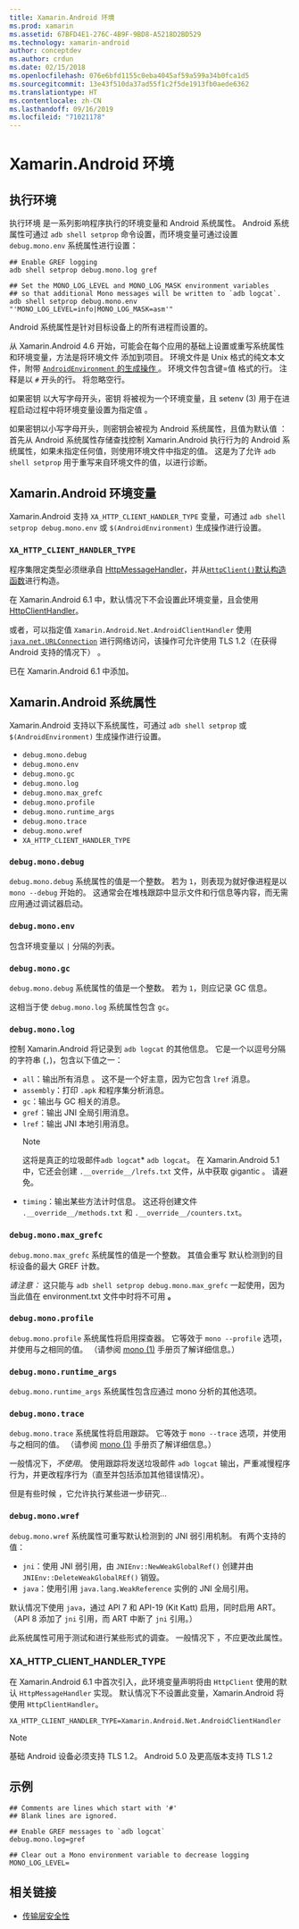 ```yaml
---
title: Xamarin.Android 环境
ms.prod: xamarin
ms.assetid: 67BFD4E1-276C-4B9F-9BD8-A5218D2BD529
ms.technology: xamarin-android
author: conceptdev
ms.author: crdun
ms.date: 02/15/2018
ms.openlocfilehash: 076e6bfd1155c0eba4045af59a599a34b0fca1d5
ms.sourcegitcommit: 13e43f510da37ad55f1c2f5de1913fb0aede6362
ms.translationtype: HT
ms.contentlocale: zh-CN
ms.lasthandoff: 09/16/2019
ms.locfileid: "71021178"
---
```

# <a name="xamarinandroid-environment"></a>Xamarin.Android 环境

## <a name="execution-environment"></a>执行环境

执行环境  是一系列影响程序执行的环境变量和 Android 系统属性。 Android 系统属性可通过 `adb shell setprop` 命令设置，而环境变量可通过设置 `debug.mono.env` 系统属性进行设置：

```shell
## Enable GREF logging
adb shell setprop debug.mono.log gref

## Set the MONO_LOG_LEVEL and MONO_LOG_MASK environment variables
## so that additional Mono messages will be written to `adb logcat`.
adb shell setprop debug.mono.env "'MONO_LOG_LEVEL=info|MONO_LOG_MASK=asm'"
```

Android 系统属性是针对目标设备上的所有进程而设置的。

从 Xamarin.Android 4.6 开始，可能会在每个应用的基础上设置或重写系统属性和环境变量，方法是将环境文件  添加到项目。 环境文件是 Unix 格式的纯文本文件，附带 [`AndroidEnvironment` 的生成操作  ](~/android/deploy-test/building-apps/build-process.md)。
环境文件包含键=值  格式的行。
注释是以 `#` 开头的行。 将忽略空行。

如果密钥  以大写字母开头，密钥  将被视为一个环境变量，且 setenv  (3) 用于在进程启动过程中将环境变量设置为指定值  。

如果密钥以小写字母开头，则密钥会被视为 Android 系统属性，且值为默认值     ：首先从 Android 系统属性存储查找控制 Xamarin.Android 执行行为的 Android 系统属性，如果未指定任何值，则使用环境文件中指定的值。 这是为了允许 `adb shell setprop` 用于重写来自环境文件的值，以进行诊断。

## <a name="xamarinandroid-environment-variables"></a>Xamarin.Android 环境变量

Xamarin.Android 支持 `XA_HTTP_CLIENT_HANDLER_TYPE` 变量，可通过 `adb shell setprop debug.mono.env` 或 `$(AndroidEnvironment)` 生成操作进行设置。

### `XA_HTTP_CLIENT_HANDLER_TYPE`

程序集限定类型必须继承自 [HttpMessageHandler](https://docs.microsoft.com/dotnet/api/system.net.http.httpmessagehandler?view=xamarinandroid-7.1)，并从[`HttpClient()`默认构造函数](https://docs.microsoft.com/dotnet/api/system.net.http.httpclient.-ctor?view=xamarinandroid-7.1#System_Net_Http_HttpClient__ctor)进行构造。

在 Xamarin.Android 6.1 中，默认情况下不会设置此环境变量，且会使用 [HttpClientHandler](https://docs.microsoft.com/dotnet/api/system.net.http.httpclienthandler?view=xamarinandroid-7.1)。

或者，可以指定值 `Xamarin.Android.Net.AndroidClientHandler` 使用 [`java.net.URLConnection`](xref:Java.Net.URLConnection)
进行网络访问，该操作可允许使用 TLS 1.2（在获得 Android 支持的情况下）  。

已在 Xamarin.Android 6.1 中添加。

## <a name="xamarinandroid-system-properties"></a>Xamarin.Android 系统属性

Xamarin.Android 支持以下系统属性，可通过 `adb shell setprop` 或 `$(AndroidEnvironment)` 生成操作进行设置。

- `debug.mono.debug`
- `debug.mono.env`
- `debug.mono.gc`
- `debug.mono.log`
- `debug.mono.max_grefc`
- `debug.mono.profile`
- `debug.mono.runtime_args`
- `debug.mono.trace`
- `debug.mono.wref`
- `XA_HTTP_CLIENT_HANDLER_TYPE`

### `debug.mono.debug`

`debug.mono.debug` 系统属性的值是一个整数。 若为 `1`，则表现为就好像进程是以 `mono --debug` 开始的。
这通常会在堆栈跟踪中显示文件和行信息等内容，而无需应用通过调试器启动。

### `debug.mono.env`

包含环境变量以 `|` 分隔的列表。

### `debug.mono.gc`

`debug.mono.debug` 系统属性的值是一个整数。
若为 `1`，则应记录 GC 信息。

这相当于使 `debug.mono.log` 系统属性包含 `gc`。

### `debug.mono.log`

控制 Xamarin.Android 将记录到 `adb logcat` 的其他信息。
它是一个以逗号分隔的字符串 (`,`)，包含以下值之一：

- `all`：输出所有消息  。 这不是一个好主意，因为它包含 `lref` 消息。
- `assembly`：打印 `.apk` 和程序集分析消息。
- `gc`：输出与 GC 相关的消息。
- `gref`：输出 JNI 全局引用消息。
- `lref`：输出 JNI 本地引用消息。
  > [!NOTE]
  > 这将是真正的垃圾邮件`adb logcat`* `adb logcat`。
  > 在 Xamarin.Android 5.1 中，它还会创建 `.__override__/lrefs.txt` 文件，从中获取 gigantic  。
  > 请避免。
- `timing`：输出某些方法计时信息。 这还将创建文件 `.__override__/methods.txt` 和 `.__override__/counters.txt`。

### `debug.mono.max_grefc`

`debug.mono.max_grefc` 系统属性的值是一个整数。
其值会重写  默认检测到的目标设备的最大 GREF 计数。

*请注意：* 这只能与 `adb shell setprop
debug.mono.max_grefc` 一起使用，因为当此值在 environment.txt 文件中时将不可用 **。**

### `debug.mono.profile`

`debug.mono.profile` 系统属性将启用探查器。
它等效于 `mono --profile` 选项，并使用与之相同的值。 （请参阅 [mono  (1)](http://docs.go-mono.com/?link=man%3amono(1)) 手册页了解详细信息。）

### `debug.mono.runtime_args`

`debug.mono.runtime_args` 系统属性包含应通过 mono  分析的其他选项。

### `debug.mono.trace`

`debug.mono.trace` 系统属性将启用跟踪。
它等效于 `mono --trace` 选项，并使用与之相同的值。 （请参阅 [mono  (1)](http://docs.go-mono.com/?link=man%3amono(1)) 手册页了解详细信息。）

一般情况下，*不使用*。 使用跟踪将发送垃圾邮件 `adb logcat` 输出，严重减慢程序行为，并更改程序行为（直至并包括添加其他错误情况）。

但是有些时候  ，它允许执行某些进一步研究...

### `debug.mono.wref`

`debug.mono.wref` 系统属性可重写默认检测到的 JNI 弱引用机制。 有两个支持的值：

- `jni`：使用 JNI 弱引用，由 `JNIEnv::NewWeakGlobalRef()` 创建并由 `JNIEnv::DeleteWeakGlobalREf()` 销毁。
- `java`：使用引用 `java.lang.WeakReference` 实例的 JNI 全局引用。

默认情况下使用 `java`，通过 API 7 和 API-19 (Kit Katt) 启用，同时启用 ART。 （API 8 添加了 `jni` 引用，而 ART 中断了  `jni` 引用。）

此系统属性可用于测试和进行某些形式的调查。
一般情况下  ，不应更改此属性。

### <a name="xa_http_client_handler_type"></a>XA\_HTTP\_CLIENT\_HANDLER\_TYPE

在 Xamarin.Android 6.1 中首次引入，此环境变量声明将由 `HttpClient` 使用的默认 `HttpMessageHandler` 实现。 默认情况下不设置此变量，Xamarin.Android 将使用 `HttpClientHandler`。

```shell
XA_HTTP_CLIENT_HANDLER_TYPE=Xamarin.Android.Net.AndroidClientHandler
```

> [!NOTE]
> 基础 Android 设备必须支持 TLS 1.2。
Android 5.0 及更高版本支持 TLS 1.2

## <a name="example"></a>示例

```shell
## Comments are lines which start with '#'
## Blank lines are ignored.

## Enable GREF messages to `adb logcat`
debug.mono.log=gref

## Clear out a Mono environment variable to decrease logging
MONO_LOG_LEVEL=
```

## <a name="related-links"></a>相关链接

- [传输层安全性](~/cross-platform/app-fundamentals/transport-layer-security.md)
